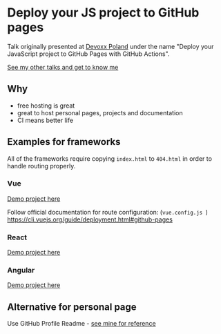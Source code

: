 # Deploy your JS project to GitHub pages

Talk originally presented at [Devoxx Poland](https://devoxx.pl/talk-details/?id=5194) under the name "Deploy your JavaScript project to GitHub Pages with GitHub Actions".

[See my other talks and get to know me](https://github.com/horosin)

## Why

- free hosting is great
- great to host personal pages, projects and documentation
- CI means better life

## Examples for frameworks

All of the frameworks require copying `index.html` to `404.html` in order to handle routing properly.

### Vue

[Demo project here](../pages-demo-vue)

Follow official documentation for route configuration: (`vue.config.js `)
https://cli.vuejs.org/guide/deployment.html#github-pages

### React

[Demo project here](../pages-demo-react)

### Angular

[Demo project here](../pages-demo-angular)


## Alternative for personal page

Use GitHub Profile Readme - [see mine for reference](https://github.com/horosin)

